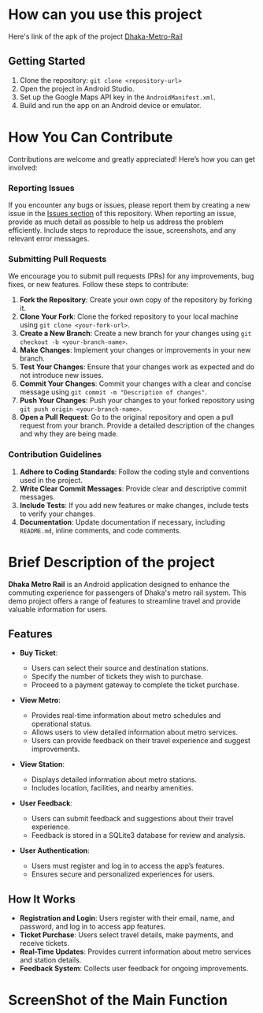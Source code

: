 # How can you use this project
Here's link of the apk of the project [Dhaka-Metro-Rail](https://drive.google.com/drive/folders/1oMylquyUkt97BCs0rF2ckfUsx-Fqx6WK?usp=sharing)
## Getting Started

1. Clone the repository: `git clone <repository-url>`
2. Open the project in Android Studio.
3. Set up the Google Maps API key in the `AndroidManifest.xml`.
4. Build and run the app on an Android device or emulator.
   
# How You Can Contribute

Contributions are welcome and greatly appreciated! Here’s how you can get involved:

### Reporting Issues

If you encounter any bugs or issues, please report them by creating a new issue in the [Issues section](link-to-your-issues-page) of this repository. When reporting an issue, provide as much detail as possible to help us address the problem efficiently. Include steps to reproduce the issue, screenshots, and any relevant error messages.

### Submitting Pull Requests

We encourage you to submit pull requests (PRs) for any improvements, bug fixes, or new features. Follow these steps to contribute:

1. **Fork the Repository**: Create your own copy of the repository by forking it.
2. **Clone Your Fork**: Clone the forked repository to your local machine using `git clone <your-fork-url>`.
3. **Create a New Branch**: Create a new branch for your changes using `git checkout -b <your-branch-name>`.
4. **Make Changes**: Implement your changes or improvements in your new branch.
5. **Test Your Changes**: Ensure that your changes work as expected and do not introduce new issues.
6. **Commit Your Changes**: Commit your changes with a clear and concise message using `git commit -m "Description of changes"`.
7. **Push Your Changes**: Push your changes to your forked repository using `git push origin <your-branch-name>`.
8. **Open a Pull Request**: Go to the original repository and open a pull request from your branch. Provide a detailed description of the changes and why they are being made.

### Contribution Guidelines

1. **Adhere to Coding Standards**: Follow the coding style and conventions used in the project.
2. **Write Clear Commit Messages**: Provide clear and descriptive commit messages.
3. **Include Tests**: If you add new features or make changes, include tests to verify your changes.
4. **Documentation**: Update documentation if necessary, including `README.md`, inline comments, and code comments.

# Brief Description of the project
**Dhaka Metro Rail** is an Android application designed to enhance the commuting experience for passengers of Dhaka's metro rail system. This demo project offers a range of features to streamline travel and provide valuable information for users.

## Features

- **Buy Ticket**: 
  - Users can select their source and destination stations.
  - Specify the number of tickets they wish to purchase.
  - Proceed to a payment gateway to complete the ticket purchase.

- **View Metro**:
  - Provides real-time information about metro schedules and operational status.
  - Allows users to view detailed information about metro services.
  - Users can provide feedback on their travel experience and suggest improvements.

- **View Station**:
  - Displays detailed information about metro stations.
  - Includes location, facilities, and nearby amenities.

- **User Feedback**:
  - Users can submit feedback and suggestions about their travel experience.
  - Feedback is stored in a SQLite3 database for review and analysis.

- **User Authentication**:
  - Users must register and log in to access the app’s features.
  - Ensures secure and personalized experiences for users.

## How It Works

- **Registration and Login**: Users register with their email, name, and password, and log in to access app features.
- **Ticket Purchase**: Users select travel details, make payments, and receive tickets.
- **Real-Time Updates**: Provides current information about metro services and station details.
- **Feedback System**: Collects user feedback for ongoing improvements.
# ScreenShot of the Main Function
